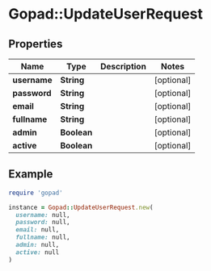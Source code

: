 # Gopad::UpdateUserRequest

## Properties

| Name | Type | Description | Notes |
| ---- | ---- | ----------- | ----- |
| **username** | **String** |  | [optional] |
| **password** | **String** |  | [optional] |
| **email** | **String** |  | [optional] |
| **fullname** | **String** |  | [optional] |
| **admin** | **Boolean** |  | [optional] |
| **active** | **Boolean** |  | [optional] |

## Example

```ruby
require 'gopad'

instance = Gopad::UpdateUserRequest.new(
  username: null,
  password: null,
  email: null,
  fullname: null,
  admin: null,
  active: null
)
```

